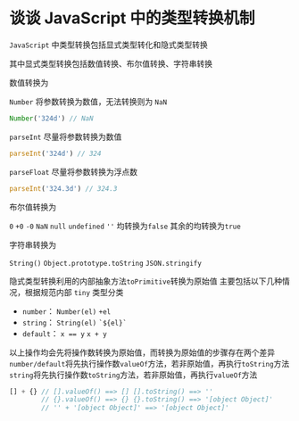# 谈谈 JavaScript 中的类型转换机制

`JavaScript` 中类型转换包括显式类型转化和隐式类型转换

其中显式类型转换包括数值转换、布尔值转换、字符串转换

数值转换为 

`Number` 将参数转换为数值，无法转换则为 `NaN` 
```js
Number('324d') // NaN
```

`parseInt` 尽量将参数转换为数值
```js
parseInt('324d') // 324
```

`parseFloat` 尽量将参数转换为浮点数
```js
parseInt('324.3d') // 324.3
```

布尔值转换为

`0` `+0` `-0` `NaN` `null` `undefined` `''` 均转换为`false` 其余的均转换为`true`

字符串转换为

`String()`
`Object.prototype.toString`
`JSON.stringify`

隐式类型转换利用的内部抽象方法`toPrimitive`转换为原始值
主要包括以下几种情况，根据规范内部 `tiny` 类型分类
 - `number`： `Number(el)` `+el`
 - `string`： `String(el)` <code>\`${el}\`</code>
 - `default`： `x == y` `x + y`

以上操作均会先将操作数转换为原始值，而转换为原始值的步骤存在两个差异
`number/default`将先执行操作数`valueOf`方法，若非原始值，再执行`toString`方法
`string`将先执行操作数`toString`方法，若非原始值，再执行`valueOf`方法

```js
[] + {} // [].valueOf() ==> [] [].toString() ==> ''
        // {}.valueOf() ==> {} {}.toString() ==> '[object Object]'
        // '' + '[object Object]' ==> '[object Object]'
```
